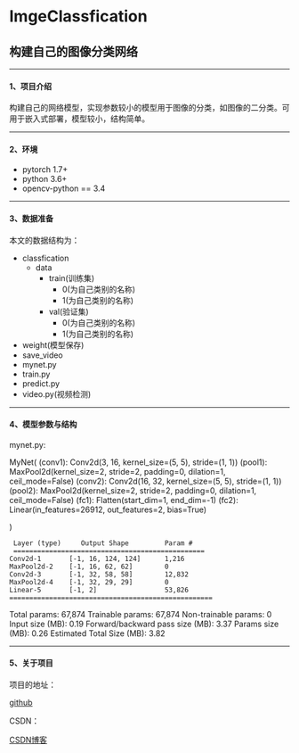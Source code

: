 # ImgeClassfication

## 构建自己的图像分类网络

-------

#### 1、项目介绍

构建自己的网络模型，实现参数较小的模型用于图像的分类，如图像的二分类。可用于嵌入式部署，模型较小，结构简单。

------

#### 2、环境

* pytorch 1.7+
* python 3.6+
* opencv-python == 3.4

-------

#### 3、数据准备

本文的数据结构为：

* classfication
  * data
    * train(训练集)
      * 0(为自己类别的名称)
      * 1(为自己类别的名称)
    * val(验证集)
      * 0(为自己类别的名称)
      * 1(为自己类别的名称)
* weight(模型保存)
* save_video
* mynet.py
* train.py
* predict.py
* video.py(视频检测)

--------------

#### 4、模型参数与结构

mynet.py:

MyNet(
  (conv1): Conv2d(3, 16, kernel_size=(5, 5), stride=(1, 1))
  (pool1): MaxPool2d(kernel_size=2, stride=2, padding=0, dilation=1, ceil_mode=False)
  (conv2): Conv2d(16, 32, kernel_size=(5, 5), stride=(1, 1))
  (pool2): MaxPool2d(kernel_size=2, stride=2, padding=0, dilation=1, ceil_mode=False)
  (fc1): Flatten(start_dim=1, end_dim=-1)
  (fc2): Linear(in_features=26912, out_features=2, bias=True)

)

     Layer (type)     Output Shape         Param #
     ================================================
    Conv2d-1       [-1, 16, 124, 124]      1,216
    MaxPool2d-2    [-1, 16, 62, 62]        0
    Conv2d-3       [-1, 32, 58, 58]        12,832
    MaxPool2d-4    [-1, 32, 29, 29]        0
    Linear-5       [-1, 2]                 53,826
    ===================================================

Total params: 67,874
Trainable params: 67,874
Non-trainable params: 0
Input size (MB): 0.19
Forward/backward pass size (MB): 3.37
Params size (MB): 0.26
Estimated Total Size (MB): 3.82

----------------------------------

#### 5、关于项目

项目的地址：

[github](https://github.com/fc-123/ImgeClassfication)

CSDN：

[CSDN博客](https://blog.csdn.net/weixin_44753371/article/details/119903322)
